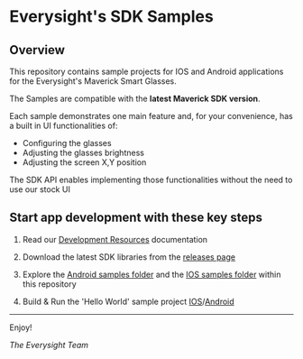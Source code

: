 # Everysight's SDK Samples

## Overview

This repository contains sample projects for IOS and Android applications for the Everysight's Maverick Smart Glasses.

The Samples are compatible with the **latest Maverick SDK version**. 

Each sample demonstrates one main feature and, for your convenience, has a built in UI functionalities of:

- Configuring the glasses
- Adjusting the glasses brightness
- Adjusting the screen X,Y position


The SDK API enables implementing those functionalities without the need to use our stock UI

## Start app development with these key steps

1. Read our [Development Resources]() documentation

2. Download the latest SDK libraries from the [releases page](https://github.com/everysight-maverick/sdk/tree/releases)

3. Explore the [Android samples folder](./android) and the [IOS samples folder](./ios) within this repository

4. Build & Run the 'Hello World' sample project [IOS](./ios/HelloWorld)/[Android](./android/helloworld)

---

Enjoy!

_The Everysight Team_


